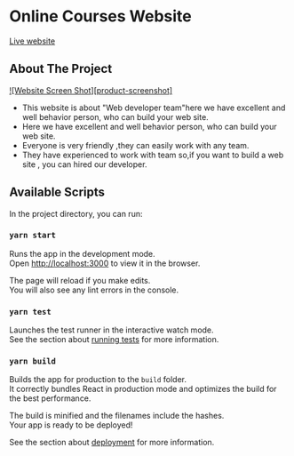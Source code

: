 # Online Courses Website

[Live website](https://courses-dev-sohel.netlify.app/)

## About The Project

[![Website Screen Shot][product-screenshot]](https://i.postimg.cc/QtpJYBMh/Screenshot.png)

- This website is about "Web developer team"here we have excellent and well behavior person, who can build your web site.
- Here we have excellent and well behavior person, who can build your web site.
- Everyone is very friendly ,they can easily work with any team.
- They have experienced to work with team
  so,if you want to build a web site , you can hired our developer.

## Available Scripts

In the project directory, you can run:

### `yarn start`

Runs the app in the development mode.\
Open [http://localhost:3000](http://localhost:3000) to view it in the browser.

The page will reload if you make edits.\
You will also see any lint errors in the console.

### `yarn test`

Launches the test runner in the interactive watch mode.\
See the section about [running tests](https://facebook.github.io/create-react-app/docs/running-tests) for more information.

### `yarn build`

Builds the app for production to the `build` folder.\
It correctly bundles React in production mode and optimizes the build for the best performance.

The build is minified and the filenames include the hashes.\
Your app is ready to be deployed!

See the section about [deployment](https://facebook.github.io/create-react-app/docs/deployment) for more information.
